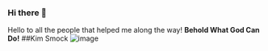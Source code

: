 ### Hi there 👋
Hello to all the people that helped me along the way! <strong>Behold What God Can Do!</strong>
##Kim Smock
![image](https://github.com/kos3150/kos3150/assets/142562646/ac447e83-c027-4d71-9603-214bc3e9f8b6)

<!--
**kos3150/kos3150** is a ✨ _special_ ✨ repository because its `README.md` (this file) appears on your GitHub profile.

Here are some ideas to get you started:

- 🔭 I’m currently working on ...
- 🌱 I’m currently learning ...
- 👯 I’m looking to collaborate on ...
- 🤔 I’m looking for help with ...
- 💬 Ask me about ...
- 📫 How to reach me: ...
- 😄 Pronouns: ...
- ⚡ Fun fact: ...
-->

